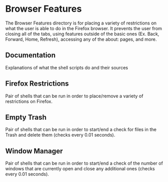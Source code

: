 # Browser Features

The Browser Features directory is for placing a variety of restrictions on what
the user is able to do in the Firefox browser.  It prevents the user from closing
all of the tabs, using features outside of the basic ones (Ex. Back, Forward, Home,
Refresh), accessing any of the about: pages, and more.

## Documentation
Explanations of what the shell scripts  do and their sources

## Firefox Restrictions
Pair of shells that can be run in order to place/remove a variety of restrictions
on Firefox.

## Empty Trash
Pair of shells that can be run in order to start/end a check for files in the Trash
and delete them (checks every 0.01 seconds).

## Window Manager
Pair of shells that can be run in order to start/end a check of the number of windows
that are currently open and close any additional ones (checks every 0.01 seconds).
